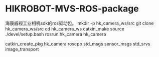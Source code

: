 # HIKROBOT-MVS-ROS-package
海康威视工业相机sdk的ros驱动包。
mkdir -p hk_camera_ws/src
git clone hk_camera_ws/src
cd hk_camera_ws
catkin_make
source ./devel/setup.bash
rosrun hk_camera hk_camera

catkin_create_pkg hk_camera roscpp std_msgs  sensor_msgs std_srvs image_transport
